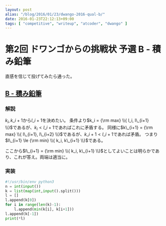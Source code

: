 ```yaml
---
layout: post
alias: "/blog/2016/01/23/dwango-2016-qual-b/"
date: 2016-01-23T22:12:13+09:00
tags: [ "competitive", "writeup", "atcoder", "dwango" ]
---
```


# 第2回 ドワンゴからの挑戦状 予選 B - 積み鉛筆

直感を信じて投げてみたら通った。

## [B - 積み鉛筆](https://beta.atcoder.jp/contests/dwango2016-prelims/tasks/dwango2016qual_b)

### 解説

$k_i, k\_{i+1}$から$l\_{i+1}$を決めたい。
条件より$k_i = {\rm max} \\{ l_i, l\_{i+1} \\}$であるが、$k_i \lt l\_{i+1}$であればこれに矛盾する。
同様に$k\_{i+1} = {\rm max} \\{ l\_{i+1}, l\_{i+2} \\}$であるが、$k\_{i+1} \lt l\_{i+1}$であれば矛盾。
つまり$l\_{i+1} \le {\rm min} \\{ k_i, k\_{i+1} \\}$である。

ここから$l\_{i+1} = {\rm min} \\{ k_i, k\_{i+1} \\}$としてよいことは明らかであり、これが答え。両端は適当に。

### 実装

``` python
#!/usr/bin/env python3
n = int(input())
k = list(map(int,input().split()))
l = []
l.append(k[0])
for i in range(len(k)-1):
    l.append(min(k[i], k[i+1]))
l.append(k[-1])
print(*l)
```
